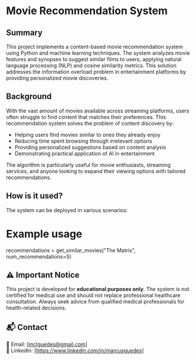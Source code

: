 # Movie Recommendation System

## Summary  
This project implements a content-based movie recommendation system using Python and machine learning techniques. The system analyzes movie features and synopses to suggest similar films to users, applying natural language processing (NLP) and cosine similarity metrics. This solution addresses the information overload problem in entertainment platforms by providing personalized movie discoveries.

## Background  
With the vast amount of movies available across streaming platforms, users often struggle to find content that matches their preferences. This recommendation system solves the problem of content discovery by:

* Helping users find movies similar to ones they already enjoy
* Reducing time spent browsing through irrelevant options
* Providing personalized suggestions based on content analysis
* Demonstrating practical application of AI in entertainment

The algorithm is particularly useful for movie enthusiasts, streaming services, and anyone looking to expand their viewing options with tailored recommendations.

## How is it used?  
The system can be deployed in various scenarios:

# Example usage
recommendations = get_similar_movies("The Matrix", num_recommendations=5)
 
## ⚠️ Important Notice
This project is developed for **educational purposes only**. The system is not certified for medical use and should not replace professional healthcare consultation. Always seek advice from qualified medical professionals for health-related decisions.

## 📬 Contact
📧 Email: [mclguedes@gmail.com]  
📱 LinkedIn: [https://www.linkedin.com/in/marcusguedes]

